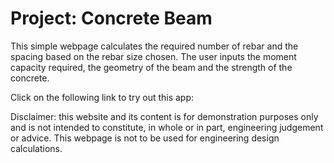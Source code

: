 # Project: Concrete Beam
This simple webpage calculates the required number of rebar and the spacing based on the
rebar size chosen. The user inputs the moment capacity required, the geometry of the beam
and the strength of the concrete. 

Click on the following link to try out this app:



Disclaimer: this website and its content is for demonstration purposes only and is not 
intended to constitute, in whole or in part, engineering judgement or advice. This webpage
is not to be used for engineering design calculations.
